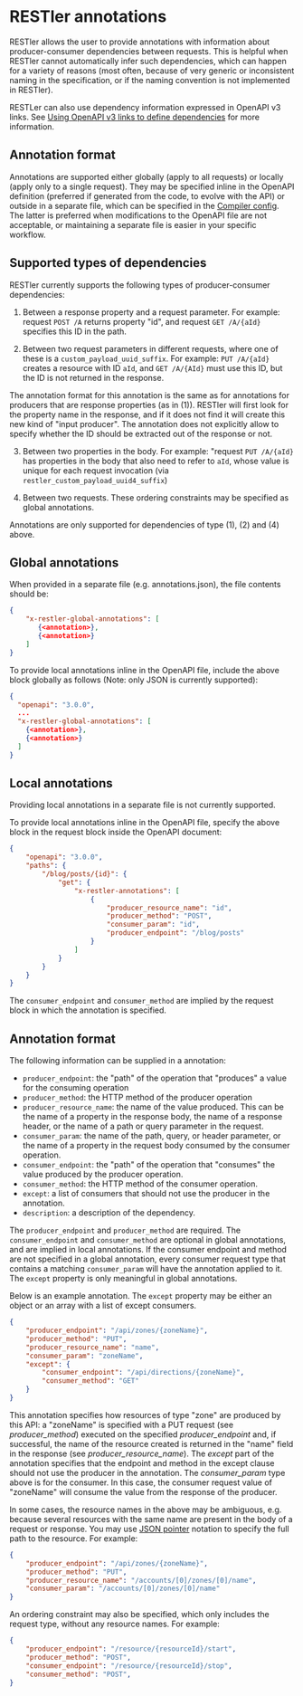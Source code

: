 # RESTler annotations

RESTler allows the user to provide annotations with information about producer-consumer dependencies between requests.  This is helpful when RESTler cannot automatically infer such dependencies, which can happen for a variety of reasons (most often, because of very generic or inconsistent naming in the specification, or if the naming convention is not implemented in RESTler).

RESTLer can also use dependency information expressed in OpenAPI v3 links.  See [Using OpenAPI v3 links to define dependencies](Links.md) for more information.

## Annotation format

Annotations are supported either globally (apply to all requests) or locally (apply only to a single request).  They may be specified inline in the OpenAPI definition (preferred if generated from the code, to evolve with the API) or outside in a separate file,
which can be specified in the [Compiler config](CompilerConfig.md).  The latter is preferred when modifications to the OpenAPI file are not acceptable, or maintaining a separate file is easier in your specific workflow.

## Supported types of dependencies
RESTler currently supports the following types of producer-consumer dependencies:
1. Between a response property and a request parameter.
For example: request ```POST /A``` returns property "id", and request ```GET /A/{aId}``` specifies this ID in the path.

2. Between two request parameters in different requests, where one of these is a ```custom_payload_uuid_suffix```.
For example: ```PUT /A/{aId}``` creates a resource with ID ```aId```, and ```GET /A/{AId}``` must use this ID, but the ID is not returned in the response.

The annotation format for this annotation is the same as for annotations for producers that are response properties (as in (1)). RESTler will first look for the property name in the response, and if it does not find it will create this new kind of "input producer". The annotation does not explicitly allow to specify whether the ID should be extracted out of the response or not.

3. Between two properties in the body.
For example: "request ```PUT /A/{aId}``` has properties in the body that also need to refer to ```aId```, whose value is unique for each request invocation (via ```restler_custom_payload_uuid4_suffix```)

4. Between two requests.  These ordering constraints may be specified as global annotations.

Annotations are only supported for dependencies of type (1), (2) and (4) above.


## Global annotations

When provided in a separate file (e.g. annotations.json), the file contents should be:

```json
{
    "x-restler-global-annotations": [
       {<annotation>},
       {<annotation>}
    ]
}
```

To provide local annotations inline in the OpenAPI file,
include the above block globally as follows (Note: only JSON is currently supported):

```json
{
  "openapi": "3.0.0",
  ...
  "x-restler-global-annotations": [
    {<annotation>},
    {<annotation>}
  ]
}
```


## Local annotations

Providing local annotations in a separate file is not currently supported.

To provide local annotations inline in the OpenAPI file, specify the above block in the request block inside the OpenAPI document:

```json
{
    "openapi": "3.0.0",
    "paths": {
        "/blog/posts/{id}": {
            "get": {
                "x-restler-annotations": [
                    {
                        "producer_resource_name": "id",
                        "producer_method": "POST",
                        "consumer_param": "id",
                        "producer_endpoint": "/blog/posts"
                    }
                ]
            }
        }
    }
}
```

The `consumer_endpoint` and `consumer_method` are implied by the request block in which the annotation is specified.

## Annotation format

The following information can be supplied in a annotation:

- `producer_endpoint`: the "path" of the operation that "produces" a value for the consuming operation
- `producer_method`: the HTTP method of the producer operation
- `producer_resource_name`: the name of the value produced. This can be the name of a property in the response body, the name of a response header, or the name of a path or query parameter in the request.
- `consumer_param`: the name of the path, query, or header parameter, or the name of a property in the request body consumed by the consumer operation.
- `consumer_endpoint`: the "path" of the operation that "consumes" the value produced by the producer operation.
- `consumer_method`: the HTTP method of the consumer operation.
- `except`: a list of consumers that should not use the producer in the annotation.
- `description`: a description of the dependency.

The `producer_endpoint` and `producer_method` are required. The `consumer_endpoint` and `consumer_method` are optional in global annotations, and are implied in local annotations.  If the consumer endpoint and method are not specified in a global annotation, every consumer request type that contains a matching `consumer_param` will have the annotation applied to it.  The `except` property is only meaningful in global annotations.

Below is an example annotation.  The ```except``` property may be either an object or an array with a list of except consumers.

```json
{
    "producer_endpoint": "/api/zones/{zoneName}",
    "producer_method": "PUT",
    "producer_resource_name": "name",
    "consumer_param": "zoneName",
    "except": {
        "consumer_endpoint": "/api/directions/{zoneName}",
        "consumer_method": "GET"
    }
}
```

This annotation specifies how resources of type "zone" are produced by this API: a "zoneName" is specified with a PUT request (see *producer_method*) executed on the specified *producer_endpoint* and, if successful, the name of the resource created is returned in the "name" field in the response (see *producer_resource_name*). The *except* part of the annotation specifies that the endpoint and method in the except clause should not use the producer in the annotation.  The *consumer_param* type above is for the consumer. In this case, the consumer request value of "zoneName" will consume the value from the response of the producer.

In some cases, the resource names in the above may be ambiguous, e.g. because several resources with the same name are present in the body of a request or response.  You may use [JSON pointer][] notation to specify the full path to the resource.  For example:

[JSON pointer]: https://tools.ietf.org/html/rfc6901

```json
{
    "producer_endpoint": "/api/zones/{zoneName}",
    "producer_method": "PUT",
    "producer_resource_name": "/accounts/[0]/zones/[0]/name",
    "consumer_param": "/accounts/[0]/zones/[0]/name"
}
```

An ordering constraint may also be specified, which only includes the request type,
without any resource names.  For example:

```json
{
    "producer_endpoint": "/resource/{resourceId}/start",
    "producer_method": "POST",
    "consumer_endpoint": "/resource/{resourceId}/stop",
    "consumer_method": "POST",
}
```
